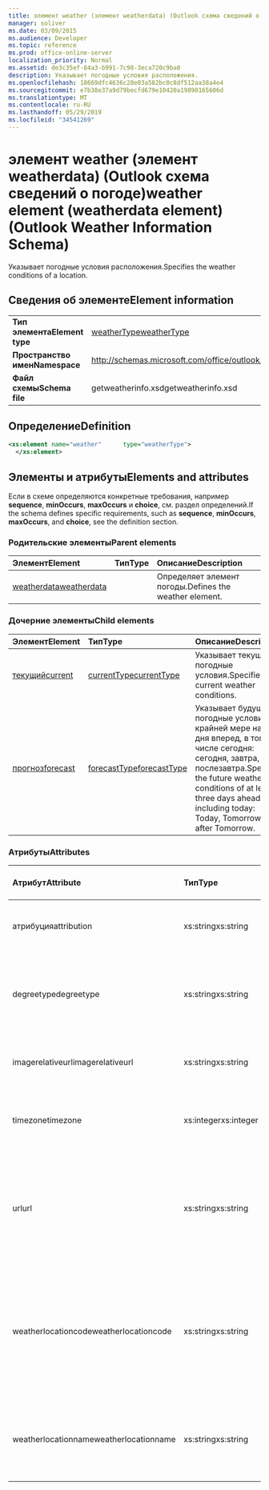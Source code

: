 ```yaml
---
title: элемент weather (элемент weatherdata) (Outlook схема сведений о погоде)
manager: soliver
ms.date: 03/09/2015
ms.audience: Developer
ms.topic: reference
ms.prod: office-online-server
localization_priority: Normal
ms.assetid: de3c35ef-84a3-b991-7c98-3eca720c9ba0
description: Указывает погодные условия расположения.
ms.openlocfilehash: 18669dfc4636c28e03a582bc0c8df512aa38a4e4
ms.sourcegitcommit: e7b38e37a9d79becfd679e10420a19890165606d
ms.translationtype: MT
ms.contentlocale: ru-RU
ms.lasthandoff: 05/29/2019
ms.locfileid: "34541269"
---
```

# <a name="weather-element-weatherdata-element-outlook-weather-information-schema"></a><span data-ttu-id="a19b8-103">элемент weather (элемент weatherdata) (Outlook схема сведений о погоде)</span><span class="sxs-lookup"><span data-stu-id="a19b8-103">weather element (weatherdata element) (Outlook Weather Information Schema)</span></span>

<span data-ttu-id="a19b8-104">Указывает погодные условия расположения.</span><span class="sxs-lookup"><span data-stu-id="a19b8-104">Specifies the weather conditions of a location.</span></span>
  
## <a name="element-information"></a><span data-ttu-id="a19b8-105">Сведения об элементе</span><span class="sxs-lookup"><span data-stu-id="a19b8-105">Element information</span></span>

|||
|:-----|:-----|
|<span data-ttu-id="a19b8-106">**Тип элемента**</span><span class="sxs-lookup"><span data-stu-id="a19b8-106">**Element type**</span></span> <br/> |[<span data-ttu-id="a19b8-107">weatherType</span><span class="sxs-lookup"><span data-stu-id="a19b8-107">weatherType</span></span>](weathertype-complextype-outlook-weather-information-schema.md) <br/> |
|<span data-ttu-id="a19b8-108">**Пространство имен**</span><span class="sxs-lookup"><span data-stu-id="a19b8-108">**Namespace**</span></span> <br/> |http://schemas.microsoft.com/office/outlook/15/getweatherinfo.xsd  <br/> |
|<span data-ttu-id="a19b8-109">**Файл схемы**</span><span class="sxs-lookup"><span data-stu-id="a19b8-109">**Schema file**</span></span> <br/> |<span data-ttu-id="a19b8-110">getweatherinfo.xsd</span><span class="sxs-lookup"><span data-stu-id="a19b8-110">getweatherinfo.xsd</span></span>  <br/> |
   
## <a name="definition"></a><span data-ttu-id="a19b8-111">Определение</span><span class="sxs-lookup"><span data-stu-id="a19b8-111">Definition</span></span>

```XML
<xs:element name="weather"      type="weatherType">
  </xs:element>  

```

## <a name="elements-and-attributes"></a><span data-ttu-id="a19b8-112">Элементы и атрибуты</span><span class="sxs-lookup"><span data-stu-id="a19b8-112">Elements and attributes</span></span>

<span data-ttu-id="a19b8-113">Если в схеме определяются конкретные требования, например **sequence**, **minOccurs**, **maxOccurs** и **choice**, см. раздел определений.</span><span class="sxs-lookup"><span data-stu-id="a19b8-113">If the schema defines specific requirements, such as **sequence**, **minOccurs**, **maxOccurs**, and **choice**, see the definition section.</span></span> 
  
### <a name="parent-elements"></a><span data-ttu-id="a19b8-114">Родительские элементы</span><span class="sxs-lookup"><span data-stu-id="a19b8-114">Parent elements</span></span>

|<span data-ttu-id="a19b8-115">**Элемент**</span><span class="sxs-lookup"><span data-stu-id="a19b8-115">**Element**</span></span>|<span data-ttu-id="a19b8-116">**Тип**</span><span class="sxs-lookup"><span data-stu-id="a19b8-116">**Type**</span></span>|<span data-ttu-id="a19b8-117">**Описание**</span><span class="sxs-lookup"><span data-stu-id="a19b8-117">**Description**</span></span>|
|:-----|:-----|:-----|
|[<span data-ttu-id="a19b8-118">weatherdata</span><span class="sxs-lookup"><span data-stu-id="a19b8-118">weatherdata</span></span>](weatherdata-element-outlook-weather-information-schema.md) <br/> ||<span data-ttu-id="a19b8-119">Определяет элемент погоды.</span><span class="sxs-lookup"><span data-stu-id="a19b8-119">Defines the weather element.</span></span>  <br/> |
   
### <a name="child-elements"></a><span data-ttu-id="a19b8-120">Дочерние элементы</span><span class="sxs-lookup"><span data-stu-id="a19b8-120">Child elements</span></span>

|<span data-ttu-id="a19b8-121">**Элемент**</span><span class="sxs-lookup"><span data-stu-id="a19b8-121">**Element**</span></span>|<span data-ttu-id="a19b8-122">**Тип**</span><span class="sxs-lookup"><span data-stu-id="a19b8-122">**Type**</span></span>|<span data-ttu-id="a19b8-123">**Описание**</span><span class="sxs-lookup"><span data-stu-id="a19b8-123">**Description**</span></span>|
|:-----|:-----|:-----|
|[<span data-ttu-id="a19b8-124">текущий</span><span class="sxs-lookup"><span data-stu-id="a19b8-124">current</span></span>](current-element-weathertype-complextypeoutlook-weather-information-schema.md) <br/> |[<span data-ttu-id="a19b8-125">currentType</span><span class="sxs-lookup"><span data-stu-id="a19b8-125">currentType</span></span>](currenttype-complextype-outlook-weather-information-schema.md) <br/> |<span data-ttu-id="a19b8-126">Указывает текущие погодные условия.</span><span class="sxs-lookup"><span data-stu-id="a19b8-126">Specifies the current weather conditions.</span></span>  <br/> |
|[<span data-ttu-id="a19b8-127">прогноз</span><span class="sxs-lookup"><span data-stu-id="a19b8-127">forecast</span></span>](forecast-element-weathertype-complextypeoutlook-weather-information-schema.md) <br/> |[<span data-ttu-id="a19b8-128">forecastType</span><span class="sxs-lookup"><span data-stu-id="a19b8-128">forecastType</span></span>](forecasttype-complextype-outlook-weather-information-schema.md) <br/> |<span data-ttu-id="a19b8-129">Указывает будущие погодные условия по крайней мере на три дня вперед, в том числе сегодня: сегодня, завтра, послезавтра.</span><span class="sxs-lookup"><span data-stu-id="a19b8-129">Specifies the future weather conditions of at least three days ahead including today: Today, Tomorrow, Day after Tomorrow.</span></span>  <br/> |
   
### <a name="attributes"></a><span data-ttu-id="a19b8-130">Атрибуты</span><span class="sxs-lookup"><span data-stu-id="a19b8-130">Attributes</span></span>

|<span data-ttu-id="a19b8-131">**Атрибут**</span><span class="sxs-lookup"><span data-stu-id="a19b8-131">**Attribute**</span></span>|<span data-ttu-id="a19b8-132">**Тип**</span><span class="sxs-lookup"><span data-stu-id="a19b8-132">**Type**</span></span>|<span data-ttu-id="a19b8-133">**Обязательный**</span><span class="sxs-lookup"><span data-stu-id="a19b8-133">**Required**</span></span>|<span data-ttu-id="a19b8-134">**Описание**</span><span class="sxs-lookup"><span data-stu-id="a19b8-134">**Description**</span></span>|<span data-ttu-id="a19b8-135">**Возможные значения**</span><span class="sxs-lookup"><span data-stu-id="a19b8-135">**Possible values**</span></span>|
|:-----|:-----|:-----|:-----|:-----|
|<span data-ttu-id="a19b8-136">атрибуция</span><span class="sxs-lookup"><span data-stu-id="a19b8-136">attribution</span></span>  <br/> |<span data-ttu-id="a19b8-137">xs:string</span><span class="sxs-lookup"><span data-stu-id="a19b8-137">xs:string</span></span>  <br/> |<span data-ttu-id="a19b8-138">Обязательный</span><span class="sxs-lookup"><span data-stu-id="a19b8-138">required</span></span>  <br/> |<span data-ttu-id="a19b8-139">Указывает источник сведений о погоде.</span><span class="sxs-lookup"><span data-stu-id="a19b8-139">Specifies the source of the weather information.</span></span>  <br/> |<span data-ttu-id="a19b8-140">Значение типа xs:string</span><span class="sxs-lookup"><span data-stu-id="a19b8-140">A value of the type xs:string</span></span>  <br/> |
|<span data-ttu-id="a19b8-141">degreetype</span><span class="sxs-lookup"><span data-stu-id="a19b8-141">degreetype</span></span>  <br/> |<span data-ttu-id="a19b8-142">xs:string</span><span class="sxs-lookup"><span data-stu-id="a19b8-142">xs:string</span></span>  <br/> |<span data-ttu-id="a19b8-143">Обязательный</span><span class="sxs-lookup"><span data-stu-id="a19b8-143">required</span></span>  <br/> |<span data-ttu-id="a19b8-144">Указывает устройство для температуры расположения, например По Цельсию.</span><span class="sxs-lookup"><span data-stu-id="a19b8-144">Specifies the unit for the temperature of the location for example, Celsius.</span></span>  <br/> |<span data-ttu-id="a19b8-145">C, F</span><span class="sxs-lookup"><span data-stu-id="a19b8-145">C, F</span></span>  <br/> |
|<span data-ttu-id="a19b8-146">imagerelativeurl</span><span class="sxs-lookup"><span data-stu-id="a19b8-146">imagerelativeurl</span></span>  <br/> |<span data-ttu-id="a19b8-147">xs:string</span><span class="sxs-lookup"><span data-stu-id="a19b8-147">xs:string</span></span>  <br/> |<span data-ttu-id="a19b8-148">Обязательный</span><span class="sxs-lookup"><span data-stu-id="a19b8-148">required</span></span>  <br/> |<span data-ttu-id="a19b8-149">Указывает URL-адрес изображения для расположения.</span><span class="sxs-lookup"><span data-stu-id="a19b8-149">Specifies the URL of the image for the location.</span></span>  <br/> |<span data-ttu-id="a19b8-150">Значение типа xs:string</span><span class="sxs-lookup"><span data-stu-id="a19b8-150">A value of the type xs:string</span></span>  <br/> |
|<span data-ttu-id="a19b8-151">timezone</span><span class="sxs-lookup"><span data-stu-id="a19b8-151">timezone</span></span>  <br/> |<span data-ttu-id="a19b8-152">xs:integer</span><span class="sxs-lookup"><span data-stu-id="a19b8-152">xs:integer</span></span>  <br/> |<span data-ttu-id="a19b8-153">Обязательный</span><span class="sxs-lookup"><span data-stu-id="a19b8-153">required</span></span>  <br/> |<span data-ttu-id="a19b8-154">Указывает смещение GMT.</span><span class="sxs-lookup"><span data-stu-id="a19b8-154">Specifies the GMT offset.</span></span>  <br/> |<span data-ttu-id="a19b8-155">Значение между -11 и 12 включительно</span><span class="sxs-lookup"><span data-stu-id="a19b8-155">A value between -11 and 12 inclusive</span></span>  <br/> |
|<span data-ttu-id="a19b8-156">url</span><span class="sxs-lookup"><span data-stu-id="a19b8-156">url</span></span>  <br/> |<span data-ttu-id="a19b8-157">xs:string</span><span class="sxs-lookup"><span data-stu-id="a19b8-157">xs:string</span></span>  <br/> |<span data-ttu-id="a19b8-158">Обязательный</span><span class="sxs-lookup"><span data-stu-id="a19b8-158">required</span></span>  <br/> |<span data-ttu-id="a19b8-159">Указывает URL-адрес веб-страницы службы погоды, которая содержит сведения о погоде для указанного расположения.</span><span class="sxs-lookup"><span data-stu-id="a19b8-159">Specifies the URL for the web page of the weather service that contains weather information for the specified location.</span></span>  <br/> |<span data-ttu-id="a19b8-160">Значение типа xs:string</span><span class="sxs-lookup"><span data-stu-id="a19b8-160">A value of the type xs:string</span></span>  <br/> |
|<span data-ttu-id="a19b8-161">weatherlocationcode</span><span class="sxs-lookup"><span data-stu-id="a19b8-161">weatherlocationcode</span></span>  <br/> |<span data-ttu-id="a19b8-162">xs:string</span><span class="sxs-lookup"><span data-stu-id="a19b8-162">xs:string</span></span>  <br/> |<span data-ttu-id="a19b8-163">Обязательный</span><span class="sxs-lookup"><span data-stu-id="a19b8-163">required</span></span>  <br/> |<span data-ttu-id="a19b8-164">Указывает код, связанный с расположением, используемым для различий нескольких расположений с одинаковым именем.</span><span class="sxs-lookup"><span data-stu-id="a19b8-164">Specifies the code that is associated with the location used to distinguish multiple location that have the same name.</span></span>  <br/> |<span data-ttu-id="a19b8-165">Значение типа xs:string</span><span class="sxs-lookup"><span data-stu-id="a19b8-165">A value of the type xs:string</span></span>  <br/> |
|<span data-ttu-id="a19b8-166">weatherlocationname</span><span class="sxs-lookup"><span data-stu-id="a19b8-166">weatherlocationname</span></span>  <br/> |<span data-ttu-id="a19b8-167">xs:string</span><span class="sxs-lookup"><span data-stu-id="a19b8-167">xs:string</span></span>  <br/> |<span data-ttu-id="a19b8-168">Обязательный</span><span class="sxs-lookup"><span data-stu-id="a19b8-168">required</span></span>  <br/> |<span data-ttu-id="a19b8-169">Указывает имя расположения, которое отображается в выпадаемом контроле.</span><span class="sxs-lookup"><span data-stu-id="a19b8-169">Specifies the name of the location that appears in the drop-down control.</span></span>  <br/> |<span data-ttu-id="a19b8-170">Значение типа xs:string</span><span class="sxs-lookup"><span data-stu-id="a19b8-170">A value of the type xs:string</span></span>  <br/> |
   

